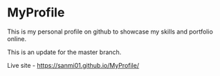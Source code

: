 # MyProfile
This is my personal profile on github to showcase my skills and portfolio online.

This is an update for the master branch.

Live site - https://sanmi01.github.io/MyProfile/